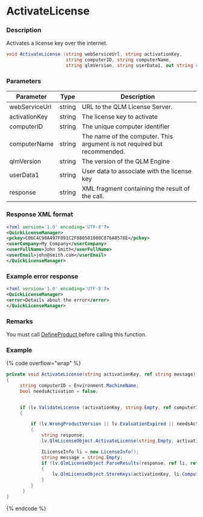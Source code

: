 # ActivateLicense

### Description

Activates a license key over the internet.

```c#
void ActivateLicense (string webServiceUrl, string activationKey, 
                      string computerID, string computerName,
                      string qlmVersion, string userData1, out string response)
```

### Parameters

| Parameter     |  Type  | Description                                                              |
| ------------- | :----: | ------------------------------------------------------------------------ |
| webServiceUrl | string | URL to the QLM License Server.                                           |
| activationKey | string | The license key to activate                                              |
| computerID    | string | The unique computer identifier                                           |
| computerName  | string | The name of the computer. This argument is not required but recommended. |
| qlmVersion    | string | The version of the QLM Engine                                            |
| userData1     | string | User data to associate with the license key                              |
| response      | string | XML fragment containing the result of the call.                          |

### Response XML format

```xml
<?xml version='1.0' encoding='UTF-8'?>
<QuickLicenseManager>
<pckey>C06C4C90A497F091C2F080501000C076A0578E</pckey>
<userCompany>My Company</userCompany>
<userFullName>John Smith</userFullName>
<userEmail>john@smith.com</userEmail>
</QuickLicenseManager>
```

### Example error response

```xml
<?xml version='1.0' encoding='UTF-8'?>
<QuickLicenseManager>
<error>Details about the error</error>
</QuickLicenseManager>
```

### Remarks

You must call [DefineProduct ](https://soraco.readme.io/reference/defineproduct)before calling this function.

### Example

{% code overflow="wrap" %}
```c#
private void ActivateLicense(string activationKey, ref string message)
{ 
     string computerID = Environment.MachineName;
     bool needsActivation = false;


     if (lv.ValidateLicense (activationKey, string.Empty, ref computerID, ELicenseBinding.ComputerName, ref needsActivation, ref message) == false)
     {

         if (lv.WrongProductVersion || lv.EvaluationExpired || needsActivation )
         {
             string response;
             lv.QlmLicenseObject.ActivateLicense(string.Empty, activationKey, computerID, Environment.MachineName, "5.0.00", string.Empty, out response);

             ILicenseInfo li = new LicenseInfo();
             string message = string.Empty;
             if (lv.QlmLicenseObject.ParseResults(response, ref li, ref message))
             {
                 lv.QlmLicenseObject.StoreKeys(activationKey, li.ComputerKey);
             }
         }
      }
}
```
{% endcode %}
